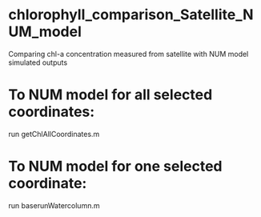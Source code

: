 # chlorophyll_comparison_Satellite_NUM_model
Comparing chl-a concentration measured from satellite with NUM model simulated outputs


# To NUM model for all selected coordinates:
run getChlAllCoordinates.m 

# To NUM model for one selected coordinate:
run baserunWatercolumn.m
